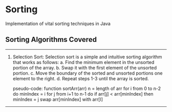 # Sorting
Implementation of vital sorting techniques in Java

## Sorting Algorithms Covered
--------------------------------------------------------------------------------------

1. Selection Sort:
   Selection sort is a simple and intuitive sorting algorithm that works as follows:
   a. Find the minimum element in the unsorted portion of the array.
   b. Swap it with the first element of the unsorted portion.
   c. Move the boundary of the sorted and unsorted portions one element to the right.
   d. Repeat steps 1-3 until the array is sorted.

   pseudo-code:
   function sortArr(arr)
     n = length of arr
     for i from 0 to n-2 do
        minIndex = i
        for j from i+1 to n-1 do
            if arr[j] < arr[minIndex] then
               minIndex = j
        swap arr[minIndex] with arr[I]
--------------------------------------------------------------------------------------
